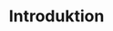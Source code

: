 ---
title: Introduktion
eleventyNavigation:
    key: introduktion
    parent: programmering
    order: 1
---